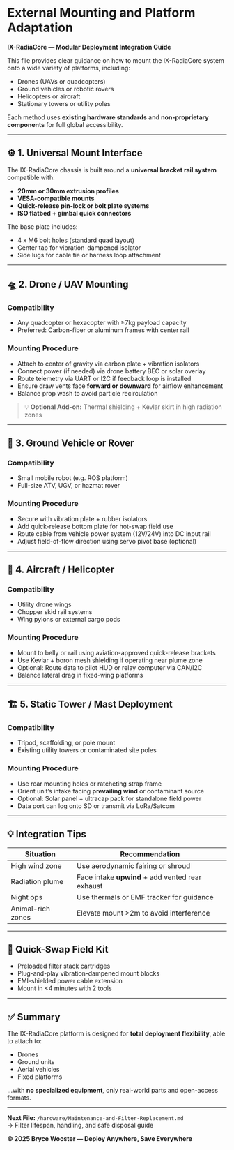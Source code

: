 # External Mounting and Platform Adaptation  
**IX-RadiaCore — Modular Deployment Integration Guide**

This file provides clear guidance on how to mount the IX-RadiaCore system onto a wide variety of platforms, including:

- Drones (UAVs or quadcopters)  
- Ground vehicles or robotic rovers  
- Helicopters or aircraft  
- Stationary towers or utility poles

Each method uses **existing hardware standards** and **non-proprietary components** for full global accessibility.

---

## ⚙️ 1. Universal Mount Interface

The IX-RadiaCore chassis is built around a **universal bracket rail system** compatible with:

- **20mm or 30mm extrusion profiles**  
- **VESA-compatible mounts**  
- **Quick-release pin-lock or bolt plate systems**  
- **ISO flatbed + gimbal quick connectors**

The base plate includes:
- 4 x M6 bolt holes (standard quad layout)
- Center tap for vibration-dampened isolator
- Side lugs for cable tie or harness loop attachment

---

## 🛸 2. Drone / UAV Mounting

### Compatibility
- Any quadcopter or hexacopter with ≥7kg payload capacity  
- Preferred: Carbon-fiber or aluminum frames with center rail

### Mounting Procedure
- Attach to center of gravity via carbon plate + vibration isolators  
- Connect power (if needed) via drone battery BEC or solar overlay  
- Route telemetry via UART or I2C if feedback loop is installed  
- Ensure draw vents face **forward or downward** for airflow enhancement  
- Balance prop wash to avoid particle recirculation

> 💡 **Optional Add-on:** Thermal shielding + Kevlar skirt in high radiation zones

---

## 🚚 3. Ground Vehicle or Rover

### Compatibility
- Small mobile robot (e.g. ROS platform)
- Full-size ATV, UGV, or hazmat rover

### Mounting Procedure
- Secure with vibration plate + rubber isolators  
- Add quick-release bottom plate for hot-swap field use  
- Route cable from vehicle power system (12V/24V) into DC input rail  
- Adjust field-of-flow direction using servo pivot base (optional)

---

## 🚁 4. Aircraft / Helicopter

### Compatibility
- Utility drone wings  
- Chopper skid rail systems  
- Wing pylons or external cargo pods

### Mounting Procedure
- Mount to belly or rail using aviation-approved quick-release brackets  
- Use Kevlar + boron mesh shielding if operating near plume zone  
- Optional: Route data to pilot HUD or relay computer via CAN/I2C  
- Balance lateral drag in fixed-wing platforms

---

## 🏗️ 5. Static Tower / Mast Deployment

### Compatibility
- Tripod, scaffolding, or pole mount  
- Existing utility towers or contaminated site poles

### Mounting Procedure
- Use rear mounting holes or ratcheting strap frame  
- Orient unit’s intake facing **prevailing wind** or contaminant source  
- Optional: Solar panel + ultracap pack for standalone field power  
- Data port can log onto SD or transmit via LoRa/Satcom

---

## 💡 Integration Tips

| Situation | Recommendation |
|----------|----------------|
| High wind zone | Use aerodynamic fairing or shroud |
| Radiation plume | Face intake **upwind** + add vented rear exhaust |
| Night ops | Use thermals or EMF tracker for guidance |
| Animal-rich zones | Elevate mount >2m to avoid interference |

---

## 🔄 Quick-Swap Field Kit

- Preloaded filter stack cartridges  
- Plug-and-play vibration-dampened mount blocks  
- EMI-shielded power cable extension  
- Mount in <4 minutes with 2 tools

---

## ✅ Summary

The IX-RadiaCore platform is designed for **total deployment flexibility**, able to attach to:

- Drones  
- Ground units  
- Aerial vehicles  
- Fixed platforms  

...with **no specialized equipment**, only real-world parts and open-access formats.

---

**Next File:** `/hardware/Maintenance-and-Filter-Replacement.md`  
→ Filter lifespan, handling, and safe disposal guide

**© 2025 Bryce Wooster — Deploy Anywhere, Save Everywhere**
